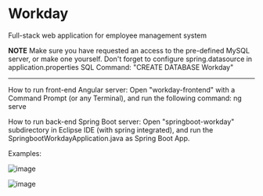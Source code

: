 # Workday
Full-stack web application for employee management system

**NOTE**
Make sure you have requested an access to the pre-defined MySQL server, or make one yourself. 
Don't forget to configure spring.datasource in application.properties
SQL Command:
"CREATE DATABASE Workday"
********

How to run front-end Angular server:
Open "workday-frontend" with a Command Prompt (or any Terminal), and run the following command: ng serve

How to run back-end Spring Boot server:
Open "springboot-workday" subdirectory in Eclipse IDE (with spring integrated), and run the SpringbootWorkdayApplication.java as Spring Boot App.

Examples: 

  ![image](https://user-images.githubusercontent.com/96761248/219186767-8f5a2335-c3b4-4024-a53a-f7b840e3125c.png)

  ![image](https://user-images.githubusercontent.com/96761248/219186952-86641865-b2c8-4a92-968c-7a525a124c0a.png)

  
